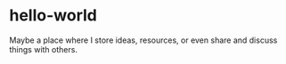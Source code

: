 # hello-world
 Maybe a place where I store ideas, resources, or even share and discuss things with others.
